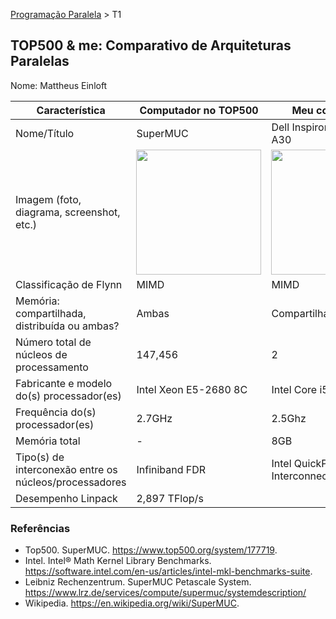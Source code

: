 [Programação Paralela](https://github.com/AndreaInfUFSM/elc139-2018a) > T1

TOP500 & me: Comparativo de Arquiteturas Paralelas
--------------------------------------------------

Nome: Mattheus Einloft

| Característica                                            |  Computador no TOP500  |  Meu computador  |
| --------------------------------------------------------- | ---------------------  | ---------------- |
| Nome/Título                                               |        SuperMUC        | Dell Inspiron 15 5567-A30 |
| Imagem (foto, diagrama, screenshot, etc.)                 | <img src="https://img.newatlas.com/ibm_supermuc.jpg?auto=format%2Ccompress&ch=Width%2CDPR&crop=entropy&fit=crop&h=347&q=60&w=616&s=42a14684e10b35b2a8d700df365b6bda" width="200"> | <img src="https://i2.zst.com.br/images/notebook-dell-inspiron-5000-intel-core-i5-7200u-7-geracao-8gb-de-ram-hd-1-tb-15-6-radeon-r7-m445-windows-10-i15-5567-a30-photo175351417-12-34-2f.jpg" width="200"> |
| Classificação de Flynn                                    |         MIMD          |      MIMD       |
| Memória: compartilhada, distribuída ou ambas?             |         Ambas         |  Compartilhada  |
| Número total de núcleos de processamento                  |        147,456        |        2        |
| Fabricante e modelo do(s) processador(es)                 | Intel Xeon E5-2680 8C | Intel Core i5-7200U |
| Frequência do(s) processador(es)                          |        2.7GHz         |     2.5Ghz      |
| Memória total                                             |           -           |       8GB       |
| Tipo(s) de interconexão entre os núcleos/processadores    |    Infiniband FDR     | Intel QuickPath Interconnect |
| Desempenho Linpack                                        |     2,897 TFlop/s     |                 |

### Referências
- Top500. SuperMUC. https://www.top500.org/system/177719.
- Intel. Intel® Math Kernel Library Benchmarks. https://software.intel.com/en-us/articles/intel-mkl-benchmarks-suite.
- Leibniz Rechenzentrum. SuperMUC Petascale System. https://www.lrz.de/services/compute/supermuc/systemdescription/
- Wikipedia. https://en.wikipedia.org/wiki/SuperMUC.
